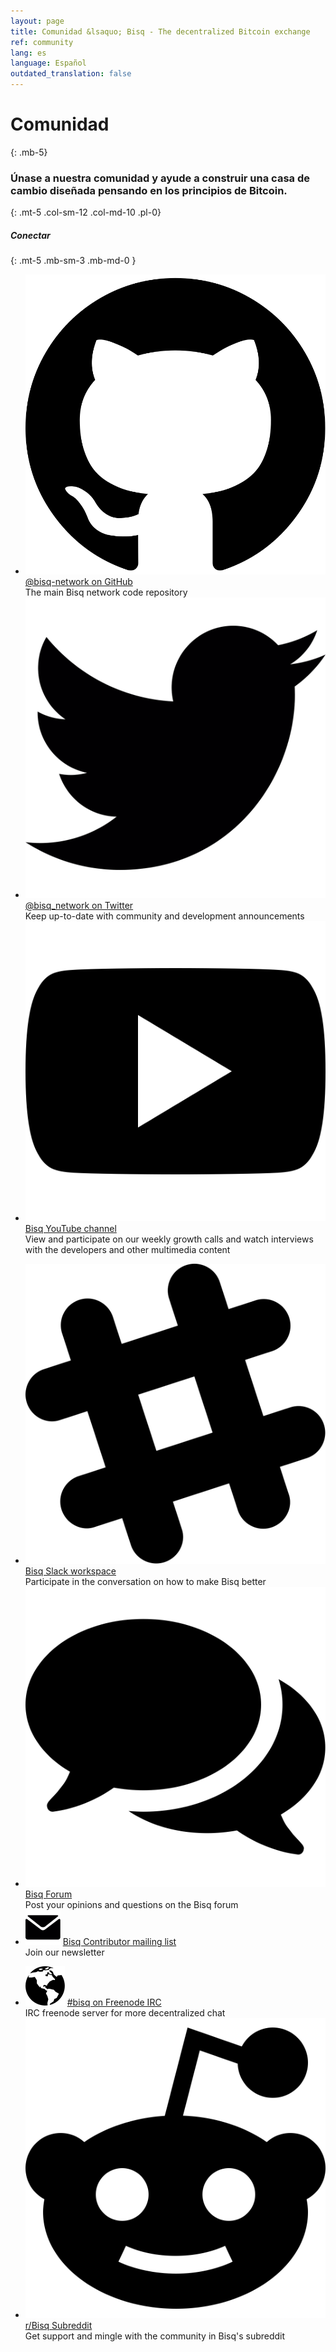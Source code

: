 ```yaml
---
layout: page
title: Comunidad &lsaquo; Bisq - The decentralized Bitcoin exchange
ref: community
lang: es
language: Español
outdated_translation: false
---
```

# Comunidad
{: .mb-5}

### Únase a nuestra comunidad y ayude a construir una casa de cambio diseñada pensando en los principios de Bitcoin.
{: .mt-5 .col-sm-12 .col-md-10 .pl-0}



##### Conectar
{: .mt-5 .mb-sm-3 .mb-md-0 }

<div class="row mb-sm-4 mb-md-0">

  <ul class="mt-sm-0 mb-0 mt-md-3 mb-md-5 community-links grey col-sm-12 col-md-4 pr-3">
    <li><img src="/images/community/github.svg" alt="github"> <a href="https://github.com/bisq-network">@bisq-network on GitHub</a><br>The main Bisq network code repository</li>
    <li><img src="/images/community/twitter.svg" alt="twitter"> <a href="https://twitter.com/bisq_network">@bisq_network on Twitter</a><br>Keep up-to-date with community and development announcements</li>
    <li><img src="/images/community/youtube.svg" alt="youtube"> <a href="https://www.youtube.com/c/bisq-network">Bisq YouTube channel</a><br>View and participate on our weekly growth calls and watch interviews with the developers and other multimedia content</li>
  </ul>
  <ul class="mt-sm-0 mb-0 mt-md-3 mb-md-5 community-links grey col-sm-12 col-md-4 pr-3">
    <li><img src="/images/community/slack.svg" alt="slack"> <a href="https://bisq.network/slack-invite">Bisq Slack workspace</a><br>Participate in the conversation on how to make Bisq better</li>
    <li><img src="/images/community/forum.svg" alt="forum"> <a href="https://bisq.community">Bisq Forum</a><br>Post your opinions and questions on the Bisq forum</li>
    <li><img src="/images/community/mailinglist.svg" alt="mailinglist"> <a href="https://lists.bisq.network/listinfo/bisq-contrib">Bisq Contributor mailing list</a><br>Join our newsletter</li>
  </ul>
  <ul class="mt-sm-0 mb-0 mt-md-3 mb-md-5 community-links grey col-sm-12 col-md-4 pr-3">
    <li><img src="/images/community/irc.svg" alt="irc"> <a href="https://webchat.freenode.net/?channels=bisq">#bisq on Freenode IRC</a><br>IRC freenode server for more decentralized chat</li>
    <li><img src="/images/community/reddit.svg" alt="reddit"> <a href="https://www.reddit.com/r/bisq">r/Bisq Subreddit</a><br>Get support and mingle with the community in Bisq's subreddit</li>
  </ul>
</div>
